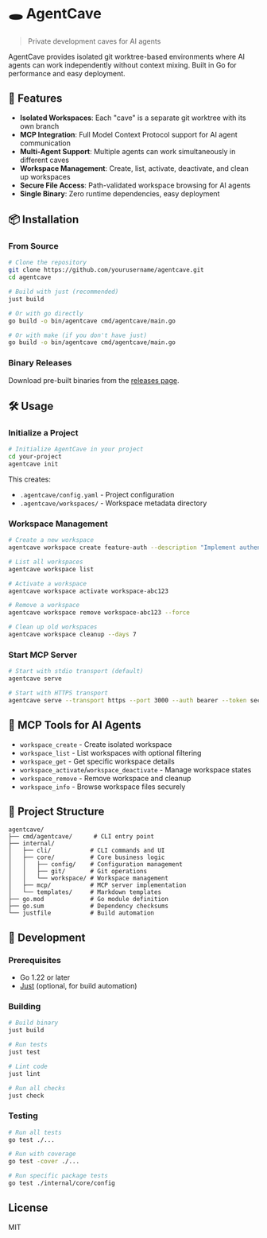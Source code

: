 # 🕳️ AgentCave

> Private development caves for AI agents

AgentCave provides isolated git worktree-based environments where AI agents can work independently without context mixing. Built in Go for performance and easy deployment.

## 🚀 Features

- **Isolated Workspaces**: Each "cave" is a separate git worktree with its own branch
- **MCP Integration**: Full Model Context Protocol support for AI agent communication
- **Multi-Agent Support**: Multiple agents can work simultaneously in different caves
- **Workspace Management**: Create, list, activate, deactivate, and clean up workspaces
- **Secure File Access**: Path-validated workspace browsing for AI agents
- **Single Binary**: Zero runtime dependencies, easy deployment

## 📦 Installation

### From Source

```bash
# Clone the repository
git clone https://github.com/yourusername/agentcave.git
cd agentcave

# Build with just (recommended)
just build

# Or with go directly
go build -o bin/agentcave cmd/agentcave/main.go

# Or with make (if you don't have just)
go build -o bin/agentcave cmd/agentcave/main.go
```

### Binary Releases

Download pre-built binaries from the [releases page](https://github.com/yourusername/agentcave/releases).

## 🛠️ Usage

### Initialize a Project

```bash
# Initialize AgentCave in your project
cd your-project
agentcave init
```

This creates:
- `.agentcave/config.yaml` - Project configuration
- `.agentcave/workspaces/` - Workspace metadata directory

### Workspace Management

```bash
# Create a new workspace
agentcave workspace create feature-auth --description "Implement authentication"

# List all workspaces
agentcave workspace list

# Activate a workspace
agentcave workspace activate workspace-abc123

# Remove a workspace
agentcave workspace remove workspace-abc123 --force

# Clean up old workspaces
agentcave workspace cleanup --days 7
```

### Start MCP Server

```bash
# Start with stdio transport (default)
agentcave serve

# Start with HTTPS transport
agentcave serve --transport https --port 3000 --auth bearer --token secret123
```

## 🤖 MCP Tools for AI Agents

- `workspace_create` - Create isolated workspace
- `workspace_list` - List workspaces with optional filtering  
- `workspace_get` - Get specific workspace details
- `workspace_activate`/`workspace_deactivate` - Manage workspace states
- `workspace_remove` - Remove workspace and cleanup
- `workspace_info` - Browse workspace files securely

## 📁 Project Structure

```
agentcave/
├── cmd/agentcave/      # CLI entry point
├── internal/
│   ├── cli/           # CLI commands and UI
│   ├── core/          # Core business logic
│   │   ├── config/    # Configuration management
│   │   ├── git/       # Git operations
│   │   └── workspace/ # Workspace management
│   ├── mcp/           # MCP server implementation
│   └── templates/     # Markdown templates
├── go.mod             # Go module definition
├── go.sum             # Dependency checksums
└── justfile           # Build automation
```

## 🧪 Development

### Prerequisites

- Go 1.22 or later
- [Just](https://github.com/casey/just) (optional, for build automation)

### Building

```bash
# Build binary
just build

# Run tests
just test

# Lint code
just lint

# Run all checks
just check
```

### Testing

```bash
# Run all tests
go test ./...

# Run with coverage
go test -cover ./...

# Run specific package tests
go test ./internal/core/config
```

## License

MIT